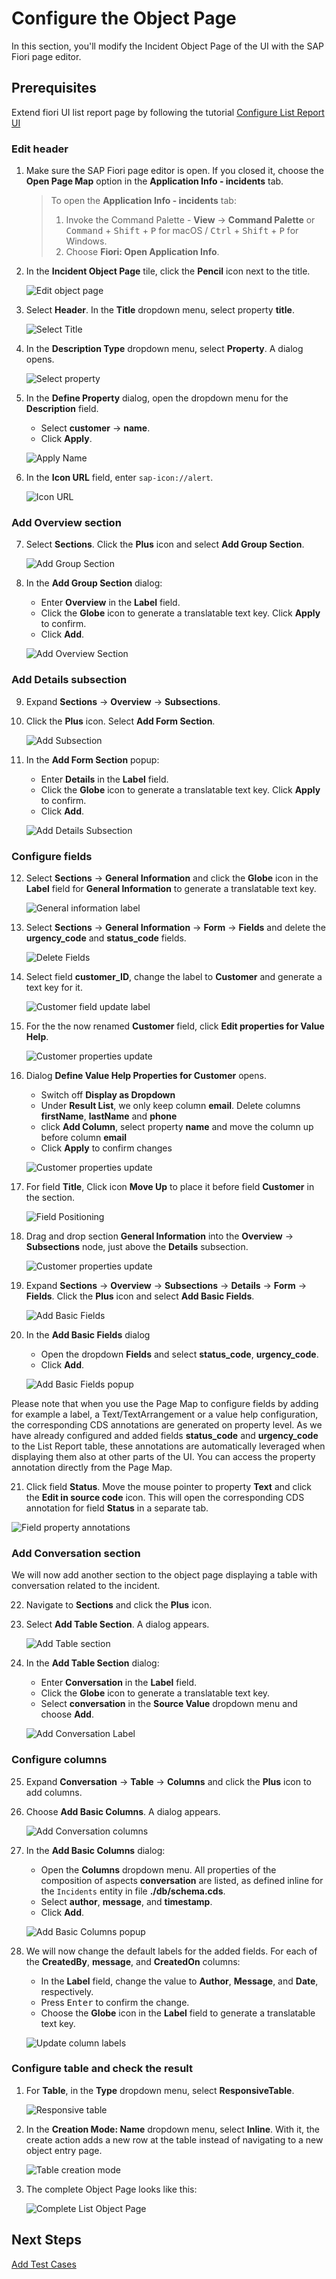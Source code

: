 # Configure the Object Page

In this section, you'll modify the Incident Object Page of the UI with the SAP Fiori page editor.

## Prerequisites

Extend fiori UI list report page by following the tutorial [Configure List Report UI](extend-fiori-ui.md)

### Edit header

1. Make sure the SAP Fiori page editor is open. If you closed it, choose the **Open Page Map** option in the **Application Info - incidents** tab.

    > To open the **Application Info - incidents** tab: 
    >
    >1. Invoke the Command Palette - **View** &rarr; **Command Palette** or <kbd>Command</kbd> + <kbd>Shift</kbd> + <kbd>P</kbd> for macOS / <kbd>Ctrl</kbd> + <kbd>Shift</kbd> + <kbd>P</kbd> for Windows. 
    >2. Choose **Fiori: Open Application Info**.

2. In the **Incident Object Page** tile, click the **Pencil** icon next to the title.

    ![Edit object page](../images/configure-object-page/obj0.png)

3. Select **Header**. In the **Title** dropdown menu, select property **title**.

    ![Select Title](../images/configure-object-page/obj1.png)

4. In the **Description Type** dropdown menu, select **Property**. A dialog opens.

    ![Select property](../images/configure-object-page/obj11.png)

5. In the **Define Property** dialog, open the dropdown menu for the **Description** field.

    - Select **customer** &rarr; **name**.
    - Click **Apply**.


    ![Apply Name](../images/configure-object-page/obj2.png)


6. In the **Icon URL** field, enter `sap-icon://alert`.

    ![Icon URL](../images/configure-object-page/obj21.png)

### Add Overview section

7. Select **Sections**. Click the **Plus** icon and select **Add Group Section**.

    ![Add Group Section](../images/configure-object-page/obj22.png)

8. In the **Add Group Section** dialog:

    - Enter **Overview** in the **Label** field.
    - Click the **Globe** icon to generate a translatable text key. Click **Apply** to confirm.
    - Click **Add**.
 
    ![Add Overview Section](../images/configure-object-page/obj5.png)

### Add Details subsection

9. Expand **Sections** &rarr; **Overview** &rarr; **Subsections**.

10. Click the **Plus** icon. Select **Add Form Section**.
 
    ![Add Subsection](../images/configure-object-page/obj51.png)

11. In the **Add Form Section** popup:

    - Enter **Details** in the **Label** field.
    - Click the **Globe** icon to generate a translatable text key. Click **Apply** to confirm.
    - Click **Add**.

    ![Add Details Subsection](../images/configure-object-page/obj52.png)

### Configure fields

12. Select **Sections** &rarr; **General Information** and click the **Globe** icon in the **Label** field for **General Information** to generate a translatable text key.  

    ![General information label](../images/configure-object-page/obj601.png)
13. Select **Sections** &rarr; **General Information** &rarr; **Form** &rarr; **Fields** and delete the **urgency_code** and **status_code** fields.

    ![Delete Fields](../images/configure-object-page/obj60.png)


14. Select field **customer_ID**, change the label to **Customer** and generate a text key for it.

    ![Customer field update label](../images/configure-object-page/fiori3.png)

15. For the the now renamed **Customer** field, click **Edit properties for Value Help**.

    ![Customer properties update](../images/configure-object-page/fiori4.png)    

16. Dialog **Define Value Help Properties for Customer** opens. 

    - Switch off **Display as Dropdown**
    - Under **Result List**, we only keep column **email**. Delete columns **firstName**, **lastName** and **phone**
    - click **Add Column**, select property **name** and move the column up before column **email**
    - Click **Apply** to confirm changes

    ![Customer properties update](../images/configure-object-page/customer-value-help.png)

17. For field **Title**, Click icon **Move Up** to place it before field **Customer** in the section.
    
    ![Field Positioning](../images/configure-object-page/field-positioning.png)

18. Drag and drop section **General Information** into the **Overview** &rarr; **Subsections** node, just above the **Details** subsection.

    ![Customer properties update](../images/configure-object-page/fiori5.png)

19. Expand **Sections** &rarr; **Overview** &rarr; **Subsections** &rarr; **Details** &rarr; **Form** &rarr; **Fields**. Click the **Plus** icon and select **Add Basic Fields**.

    ![Add Basic Fields](../images/configure-object-page/obj6.png)

20. In the **Add Basic Fields** dialog

    - Open the dropdown **Fields** and select **status_code**, **urgency_code**. 
    - Click **Add**.

    ![Add Basic Fields popup](../images/configure-object-page/obj61.png)

Please note that when you use the Page Map to configure fields by adding for example a label, a Text/TextArrangement or a value help configuration, the corresponding CDS annotations are generated on property level. As we have already configured and added fields **status_code** and **urgency_code** to the List Report table, these annotations are automatically leveraged when displaying them also at other parts of the UI. You can access the property annotation directly from the Page Map.

21.  Click field **Status**. Move the mouse pointer to property **Text** and click the **Edit in source code** icon. This will open the corresponding CDS annotation for field **Status** in a separate tab.

![Field property annotations](../images/configure-object-page/field-property-annotations.png)

### Add Conversation section

We will now add another section to the object page displaying a table with conversation related to the incident.

22.  Navigate to **Sections** and click the **Plus** icon. 

23. Select **Add Table Section**. A dialog appears.

    ![Add Table section](../images/configure-object-page/obj90.png)

24. In the **Add Table Section** dialog:

    - Enter **Conversation** in the **Label** field.
    - Click the **Globe** icon to generate a translatable text key. 
    - Select **conversation** in the **Source Value** dropdown menu and choose **Add**.
 
    ![Add Conversation Label](../images/configure-object-page/obj9.png)

### Configure columns

25. Expand **Conversation** &rarr; **Table** &rarr; **Columns** and click the **Plus** icon to add columns. 

26. Choose **Add Basic Columns**. A dialog appears.

    ![Add Conversation columns](../images/configure-object-page/obj91.png)

27. In the **Add Basic Columns** dialog:

    - Open the **Columns** dropdown menu.  All properties of the composition of aspects **conversation** are listed, as defined inline for the `Incidents` entity in file **./db/schema.cds**. 
    - Select **author**, **message**, and **timestamp**. 
    - Click **Add**.

    ![Add Basic Columns popup](../images/configure-object-page/obj92.png)

28. We will now change the default labels for the added fields. For each of the **CreatedBy**, **message**, and **CreatedOn** columns:

    - In the **Label** field, change the value to **Author**, **Message**, and **Date**, respectively.
    - Press <kbd>Enter</kbd> to confirm the change.
    - Choose the **Globe** icon in the **Label** field to generate a translatable text key.

    ![Update column labels](../images/configure-object-page/obj93.png)

### Configure table and check the result

1.  For **Table**, in the **Type** dropdown menu, select **ResponsiveTable**.

    ![Responsive table](../images/configure-object-page/obj94.png)

2.  In the **Creation Mode: Name** dropdown menu, select **Inline**. With it, the create action adds a new row at the table instead of navigating to a new object entry page.

    ![Table creation mode](../images/configure-object-page/obj95.png)

3.  The complete Object Page looks like this:

    ![Complete List Object Page](../images/configure-object-page/obj10.png)


## Next Steps

[Add Test Cases](./testcase.md)
